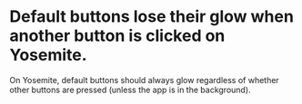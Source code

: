 # Default buttons lose their glow when another button is clicked on Yosemite.

On Yosemite, default buttons should always glow regardless of whether other buttons are pressed (unless the app is in the background).
